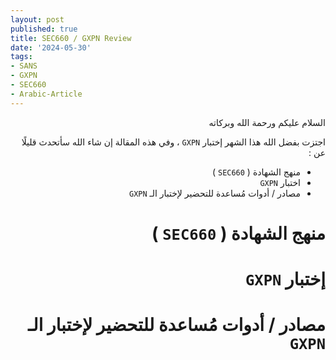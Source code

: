 ```yaml
---
layout: post
published: true
title: SEC660 / GXPN Review
date: '2024-05-30'
tags:
- SANS
- GXPN
- SEC660
- Arabic-Article
---
```


<div dir="rtl" markdown="1">

السلام عليكم ورحمة الله وبركاته 

اجتزت بفضل الله هذا الشهر إختبار `GXPN` ، وفي هذه المقالة إن شاء الله سأتحدث قليلًا عن : 

- منهج الشهادة ( `SEC660` )
- اختبار `GXPN`
- مصادر / أدوات مُساعدة للتحضير لإختبار الـ `GXPN`


# منهج الشهادة ( `SEC660` )

# إختبار `GXPN`

# مصادر / أدوات مُساعدة للتحضير لإختبار الـ `GXPN`
</div> 
